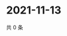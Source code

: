 # 2021-11-13

共 0 条

<!-- BEGIN WEIBO -->
<!-- 最后更新时间 Sat Nov 13 2021 12:00:49 GMT+0800 (China Standard Time) -->

<!-- END WEIBO -->
